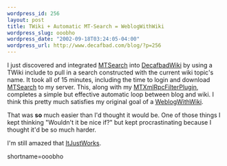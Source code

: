 ```yaml
--- 
wordpress_id: 256
layout: post
title: TWiki + Automatic MT-Search = WeblogWithWiki
wordpress_slug: ooobho
wordpress_date: "2002-09-18T03:24:05-04:00"
wordpress_url: http://www.decafbad.com/blog/?p=256
---
```

<p>I just discovered and integrated <a href="http://www.decafbad.com/twiki/bin/view/Main/MTSearch">MTSearch</a> into <a href="http://www.decafbad.com/twiki/bin/view/Main/DecafbadWiki">DecafbadWiki</a> by using a TWiki include to pull in a search constructed with the current wiki topic's name.  It took all of 15 minutes, including the time to login and download <a href="http://www.decafbad.com/twiki/bin/view/Main/MTSearch">MTSearch</a> to my server.  This, along with my <a href="http://www.decafbad.com/twiki/bin/view/Main/MTXmlRpcFilterPlugin">MTXmlRpcFilterPlugin</a>, completes a simple but effective automatic loop between blog and wiki.  I think this pretty much satisfies my original goal of a <a href="http://www.decafbad.com/twiki/bin/view/Main/WeblogWithWiki">WeblogWithWiki</a>.  </p>
<p>That was <strong>so</strong> much easier than I'd thought it would be.  One of those things I kept thinking "Wouldn't it be nice if?" but kept procrastinating because I thought it'd be so much harder.</p>
<p>I'm still amazed that <a href="http://www.decafbad.com/twiki/bin/view/Main/ItJustWorks">ItJustWorks</a>.</p>
<!--more-->
shortname=ooobho
